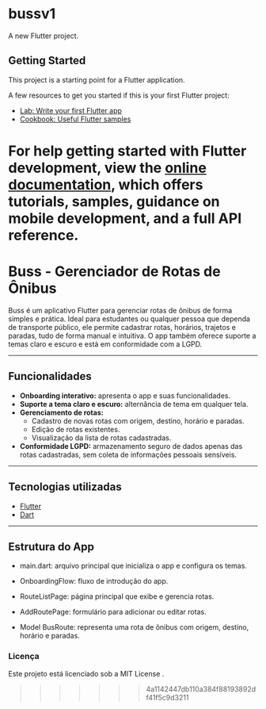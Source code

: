 # bussv1

A new Flutter project.

## Getting Started

This project is a starting point for a Flutter application.

A few resources to get you started if this is your first Flutter project:

- [Lab: Write your first Flutter app](https://docs.flutter.dev/get-started/codelab)
- [Cookbook: Useful Flutter samples](https://docs.flutter.dev/cookbook)

For help getting started with Flutter development, view the
[online documentation](https://docs.flutter.dev/), which offers tutorials,
samples, guidance on mobile development, and a full API reference.
=======
# Buss - Gerenciador de Rotas de Ônibus

Buss é um aplicativo Flutter para gerenciar rotas de ônibus de forma simples e prática. Ideal para estudantes ou qualquer pessoa que dependa de transporte público, ele permite cadastrar rotas, horários, trajetos e paradas, tudo de forma manual e intuitiva. O app também oferece suporte a temas claro e escuro e está em conformidade com a LGPD.

---

## Funcionalidades

- **Onboarding interativo:** apresenta o app e suas funcionalidades.
- **Suporte a tema claro e escuro:** alternância de tema em qualquer tela.
- **Gerenciamento de rotas:**
  - Cadastro de novas rotas com origem, destino, horário e paradas.
  - Edição de rotas existentes.
  - Visualização da lista de rotas cadastradas.
- **Conformidade LGPD:** armazenamento seguro de dados apenas das rotas cadastradas, sem coleta de informações pessoais sensíveis.

---


## Tecnologias utilizadas

- [Flutter](https://flutter.dev/)
- [Dart](https://dart.dev/)

---
## Estrutura do App

- main.dart: arquivo principal que inicializa o app e configura os temas.

- OnboardingFlow: fluxo de introdução do app.

- RouteListPage: página principal que exibe e gerencia rotas.

- AddRoutePage: formulário para adicionar ou editar rotas.

- Model BusRoute: representa uma rota de ônibus com origem, destino, horário e paradas.



### Licença

Este projeto está licenciado sob a MIT License
.



>>>>>>> 4a1142447db110a384f88193892df41f5c9d3211
